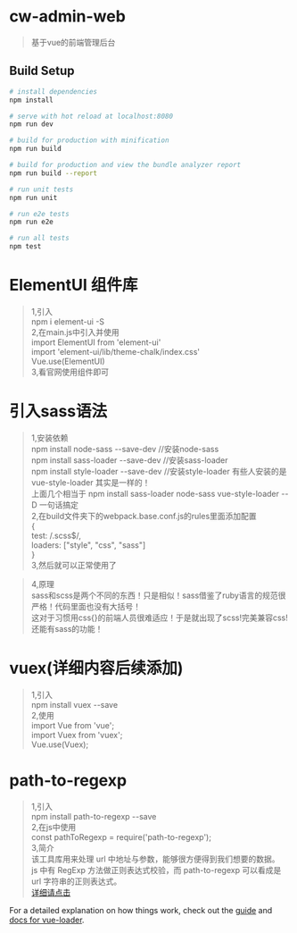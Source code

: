 # cw-admin-web

> 基于vue的前端管理后台

## Build Setup

``` bash
# install dependencies
npm install

# serve with hot reload at localhost:8080
npm run dev

# build for production with minification
npm run build

# build for production and view the bundle analyzer report
npm run build --report

# run unit tests
npm run unit

# run e2e tests
npm run e2e

# run all tests
npm test
```

# ElementUI 组件库
>1,引入  
npm i element-ui -S  
>2,在main.js中引入并使用  
import ElementUI from 'element-ui'  
import 'element-ui/lib/theme-chalk/index.css'  
Vue.use(ElementUI)  
>3,看官网使用组件即可  

# 引入sass语法
>1,安装依赖  
npm install node-sass --save-dev //安装node-sass   
npm install sass-loader --save-dev //安装sass-loader   
npm install style-loader --save-dev //安装style-loader 有些人安装的是 vue-style-loader 其实是一样的！  
上面几个相当于 npm install sass-loader node-sass vue-style-loader --D  一句话搞定  
>2,在build文件夹下的webpack.base.conf.js的rules里面添加配置  
{  
    test: /\.scss$/,  
    loaders: ["style", "css", "sass"]  
}  
>3,然后就可以正常使用了  
<style lang="scss"></style>  
>4,原理  
sass和scss是两个不同的东西！只是相似！sass借鉴了ruby语言的规范很严格！代码里面也没有大括号！  
这对于习惯用css{}的前端人员很难适应！于是就出现了scss!完美兼容css!还能有sass的功能！ 


# vuex(详细内容后续添加)  
>1,引入    
npm install vuex --save   
>2,使用    
import Vue from 'vue';  
import Vuex from 'vuex';  
Vue.use(Vuex);  

# path-to-regexp
>1,引入    
npm install path-to-regexp --save   
>2,在js中使用    
const pathToRegexp = require('path-to-regexp');  
>3,简介  
该工具库用来处理 url 中地址与参数，能够很方便得到我们想要的数据。    
js 中有 RegExp 方法做正则表达式校验，而 path-to-regexp 可以看成是 url 字符串的正则表达式。  
[详细请点击](https://www.jianshu.com/p/7d2dbfdd1b0f)      


For a detailed explanation on how things work, check out the [guide](http://vuejs-templates.github.io/webpack/) and [docs for vue-loader](http://vuejs.github.io/vue-loader).
